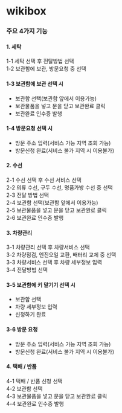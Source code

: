 # wikibox

### 주요 4가지 기능
#### 1. 세탁 
1-1 세탁 선택 후 전달방법 선택 <br/>
1-2 보관함에 보관, 방문요청 중 선택 <br/>
#### 1-3 보관함에 보관 선택 시
   - 보관함 선택(보관함 앞에서 이용가능)
   - 보관물품을 넣고 문을 닫고 보관완료 클릭
   - 보관완료 인수증 발행<br/>
#### 1-4 방문요청 선택 시
   - 방문 주소 입력(서비스 가능 지역 조회 가능)
   - 방문신청 완료(서비스 불가 지역 시 이용불가)
#### 2. 수선
2-1 수선 선택 후 수선 서비스 선택 <br/>
2-2 의류 수선, 구두 수선, 명품가방 수선 중 선택<br/>
2-3 전달 방법 선택 <br/>
2-4 보관함 선택(보관함 앞에서 이용가능)<br/>
2-5 보관물품을 넣고 문을 닫고 보관완료 클릭<br/>
2-6 보관완료 인수증 발행<br/>
#### 3. 차량관리
3-1 차량관리 선택 후 차량서비스 선택<br/>
3-2 차량점검, 엔진오일 교환, 배터리 교체 중 선택<br/>
3-3 차량서비스 선택 후 차량 세부정보 입력<br/>
3-4 전달방법 선택<br/>
#### 3-5 보관함에 키 맡기기 선택 시<br/>
   - 보관함 선택<br/>
   - 차량 세부정보 입력<br/>
   - 신청하기 완료<br/>
#### 3-6 방문 요청
   - 방문 주소 입력(서비스 가능 지역 조회 가능)
   - 방문신청 완료(서비스 불가 지역 시 이용불가)
#### 4. 택배 / 반품
4-1 택배 / 반품 신청 선택 <br/>
4-2 보관함 선택<br/>
4-3 보관물품을 넣고 문을 닫고 보관완료 클릭<br/>
4-4 보관완료 인수증 발행

